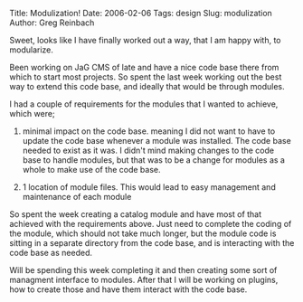 Title: Modulization!
Date: 2006-02-06
Tags: design
Slug: modulization
Author: Greg Reinbach

Sweet, looks like I have finally worked out a way, that I am happy with, to modularize.

Been working on JaG CMS of late and have a nice code base there from which to start most projects. So spent the last week working out the best way to extend this code base, and ideally that would be through modules.

I had a couple of requirements for the modules that I wanted to achieve, which were;

1. minimal impact on the code base. meaning I did not want to have to update the code base whenever a module was installed. The code base needed to exist as it was. I didn't mind making changes to the code base to handle modules, but that was to be a change for modules as a whole to make use of the code base.

2. 1 location of module files. This would lead to easy management and maintenance of each module

So spent the week creating a catalog module and have most of that achieved with the requirements above. Just need to complete the coding of the module, which should not take much longer, but the module code is sitting in a separate directory from the code base, and is interacting with the code base as needed.

Will be spending this week completing it and then creating some sort of managment interface to modules. After that I will be working on plugins, how to create those and have them interact with the code base.
